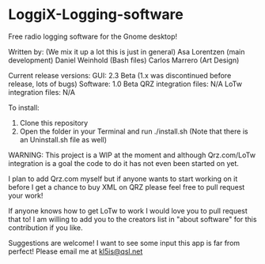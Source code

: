# LoggiX-Logging-software
 Free radio logging software for the Gnome desktop!
 
 Written by: (We mix it up a lot this is just in general)
 Asa Lorentzen (main development)
 Daniel Weinhold (Bash files)
 Carlos Marrero (Art Design)


 Current release versions:
   GUI: 2.3 Beta (1.x was discontinued before release, lots of bugs)
   Software: 1.0 Beta
   QRZ integration files: N/A
   LoTw integration files: N/A
 
 To install:
 1. Clone this repository
 2. Open the folder in your Terminal and run ./install.sh (Note that there is an Uninstall.sh file as well)
 
WARNING: This project is a WIP at the moment and although Qrz.com/LoTw integration is a goal the code to do it has not even been started on yet.

I plan to add Qrz.com myself but if anyone wants to start working on it before I get a chance to buy XML on QRZ please feel free to pull request your work!

If anyone knows how to get LoTw to work I would love you to pull request that to! I am willing to add you to the creators list in "about software" for this contribution if you like.

Suggestions are welcome! I want to see some input this app is far from perfect! Please email me at kl5is@qsl.net


 
